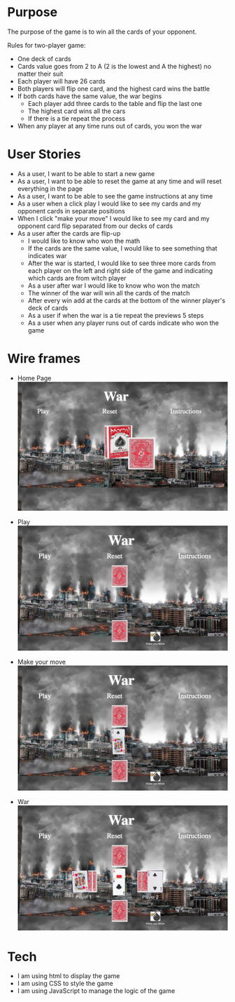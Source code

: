 


# Purpose

The purpose of the game is to win all the cards of your opponent.


Rules for two-player game:
- One deck of cards 
- Cards value goes from 2 to A (2 is the lowest and A the highest) no matter their suit
- Each player will have 26 cards
- Both players will flip one card, and the highest card wins the battle
- If both cards have the same value, the war begins
    - Each player add three cards to the table and flip the last one
    - The highest card wins all the cars 
    - If there is a tie repeat the process
- When any player at any time runs out of cards, you won the war

# User Stories

- As a user, I want to be able to start a new game
- As a user, I want to be able to reset the game at any time and will reset everything in the page
- As a user, I want to be able to see the game instructions at any time
- As a user when a click play I would like to see my cards and my opponent cards in separate positions
- When I click "make your move" I would like to see my card and my opponent card flip separated from our decks of cards
- As a user after the cards are flip-up
    - I would like to know who won the math
    - If  the cards are the same value, I would like to see something that indicates war
    - After the war is started, I would like to see three more cards from each player on the left and right side of the game and indicating which cards are from witch player 
    - As a user after war I would like to know who won the match
    - The winner of the war will win all the cards of the match
    - After every win add at the cards at the bottom of the winner player's deck of cards
    - As a user if when the war is a tie repeat the previews 5 steps 
    - As a user when any player runs out of cards indicate who won the game



# Wire frames

 - Home Page
 ![Home](/assets/wireframes/Home-Page.png)

 - Play
 ![Play](/assets/wireframes/Play.png)

  - Make your move
 ![Make your move](/assets/wireframes/Make-Your-Move.png)

 - War
 ![War](/assets/wireframes/Play-War.png)


# Tech
 - I am using html to display the game 
 - I am using CSS to style the game
 - I am using JavaScript to manage the logic of the game 


